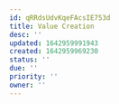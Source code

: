 ```yaml
---
id: qRRdsUdvKqeFAcsIE753d
title: Value Creation
desc: ''
updated: 1642959991943
created: 1642959969230
status: ''
due: ''
priority: ''
owner: ''
---
```


